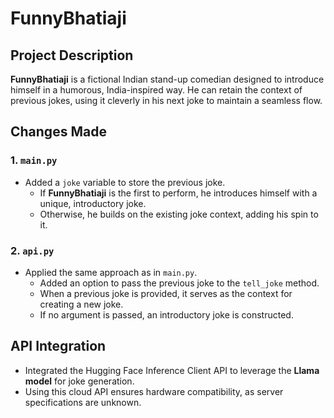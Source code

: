 # FunnyBhatiaji

## Project Description
**FunnyBhatiaji** is a fictional Indian stand-up comedian designed to introduce himself in a humorous, India-inspired way. He can retain the context of previous jokes, using it cleverly in his next joke to maintain a seamless flow.

## Changes Made
### 1. `main.py`
- Added a `joke` variable to store the previous joke.
  - If **FunnyBhatiaji** is the first to perform, he introduces himself with a unique, introductory joke.
  - Otherwise, he builds on the existing joke context, adding his spin to it.

### 2. `api.py`
- Applied the same approach as in `main.py`.
  - Added an option to pass the previous joke to the `tell_joke` method.
  - When a previous joke is provided, it serves as the context for creating a new joke.
  - If no argument is passed, an introductory joke is constructed.

## API Integration
- Integrated the Hugging Face Inference Client API to leverage the **Llama model** for joke generation.
- Using this cloud API ensures hardware compatibility, as server specifications are unknown.
